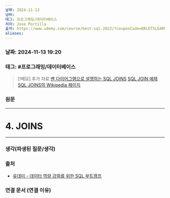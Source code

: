 ```yaml
---
날짜: 2024-11-13
넘버: 
태그: 프로그래밍/데이터베이스
저자: Jose Portilla
출처: https://www.udemy.com/course/best-sql-2022/?couponCode=KRLETSLEARNNOW
aliases:
---
```

### 날짜:  2024-11-13 19:20

### 태그: #프로그래밍/데이터베이스 

>[!메모] 추가 자료
>[벤 다이어그램으로 설명하는 SQL JOINS](http://blog.codinghorror.com/a-visual-explanation-of-sql-joins/)
[SQL JOIN 예제](http://www.sql-join.com/)
[SQL JOINS의 Wikipedia 페이지](https://en.wikipedia.org/wiki/Join_(SQL))

### 원문
---
# 4. JOINS



---
### 생각(파생된 질문/생각)

### 출처
- [유데미 - 데이터 역량 강화를 위한 SQL 부트캠프](https://www.udemy.com/course/best-sql-2022)

### 연결 문서 (연결 이유)
